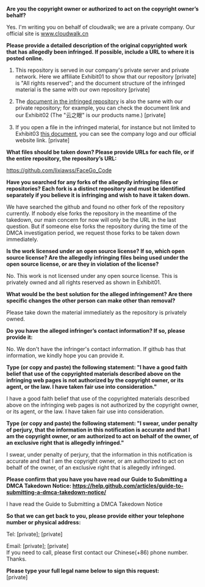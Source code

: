 **Are you the copyright owner or authorized to act on the copyright owner’s behalf?**

Yes. I'm writing you on behalf of cloudwalk; we are a private company. Our official site is www.cloudwalk.cn

**Please provide a detailed description of the original copyrighted work that has allegedly been infringed. If possible, include a URL to where it is posted online.**

1. This repository is served in our company's private server and private network. Here we affiliate Exhibit01 to show that our repository [private] is "All rights reserved"; and the document structure of the infringed material is the same with our own repository [private]

2. The [document in the infringed repository](https://github.com/lixiawss/FaceGo_Code/tree/master/doc) is also the same with our private repository; for example, you can check the document link and our Exhibit02 (The "云之眼" is our products name.) [private]  

3. If you open a file in the infringed material, for instance but not limited to Exhibit03 [this document](https://github.com/lixiawss/FaceGo_Code/blob/master/doc/%E4%BA%91%E4%B9%8B%E7%9C%BC%E8%BA%AB%E4%BB%BD%E8%AE%A4%E8%AF%81%E6%9C%8D%E5%8A%A1%E7%AB%AF(%E4%BA%BA%E8%84%B8%E8%AF%86%E5%88%AB)%E5%BC%80%E5%8F%91%E6%89%8B%E5%86%8CV1.25.doc), you can see the company logo and our official website link. [private]

**What files should be taken down? Please provide URLs for each file, or if the entire repository, the repository’s URL:**

https://github.com/lixiawss/FaceGo_Code

**Have you searched for any forks of the allegedly infringing files or repositories? Each fork is a distinct repository and must be identified separately if you believe it is infringing and wish to have it taken down.**

We have searched the github and found no other fork of the repository currently. If nobody else forks the repository in the meantime of the takedown, our main concern for now will only be the URL in the last question. But if someone else forks the repository during the time of the DMCA investigation period, we request those forks to be taken down immediately.

**Is the work licensed under an open source license? If so, which open source license? Are the allegedly infringing files being used under the open source license, or are they in violation of the license?**

No. This work is not licensed under any open source license. This is privately owned and all rights reserved as shown in Exhibit01.

**What would be the best solution for the alleged infringement? Are there specific changes the other person can make other than removal?**

Please take down the material immediately as the repository is privately owned.

**Do you have the alleged infringer’s contact information? If so, please provide it:**

No. We don't have the infringer's contact information. If github has that information, we kindly hope you can provide it.

**Type (or copy and paste) the following statement: "I have a good faith belief that use of the copyrighted materials described above on the infringing web pages is not authorized by the copyright owner, or its agent, or the law. I have taken fair use into consideration."**

I have a good faith belief that use of the copyrighted materials described above on the infringing web pages is not authorized by the copyright owner, or its agent, or the law. I have taken fair use into consideration.

**Type (or copy and paste) the following statement: "I swear, under penalty of perjury, that the information in this notification is accurate and that I am the copyright owner, or am authorized to act on behalf of the owner, of an exclusive right that is allegedly infringed."**

I swear, under penalty of perjury, that the information in this notification is accurate and that I am the copyright owner, or am authorized to act on behalf of the owner, of an exclusive right that is allegedly infringed.

**Please confirm that you have you have read our Guide to Submitting a DMCA Takedown Notice: https://help.github.com/articles/guide-to-submitting-a-dmca-takedown-notice/**

I have read the Guide to Submitting a DMCA Takedown Notice

**So that we can get back to you, please provide either your telephone number or physical address:**

Tel: [private]; [private]

Email: [private]; [private]  
If you need to call, please first contact our Chinese(+86) phone number. Thanks.

**Please type your full legal name below to sign this request:**  
[private]  
